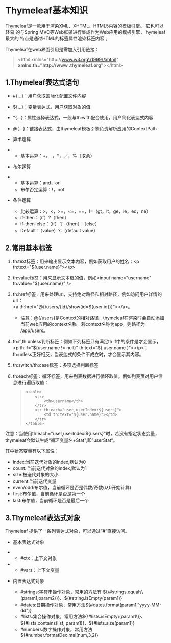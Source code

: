 # Thymeleaf基本知识

[Thymeleaf](http://www.thymeleaf.org/)是一款用于渲染XML、XHTML、HTML5内容的模板引擎。 它也可以轻易 的与Spring MVC等Web框架进行集成作为Web应用的模板引擎， hymeleaf最大的 特点是通过HTML的标签属性渲染标签内容 。

Thymeleaf在web界面引用是需加入引用链接：

> &lt;html xmlns="http:\/\/www.w3.org\/1999\/xhtml" **xmlns:th="http:\/\/www .thymeleaf.org"**&gt;&lt;\/html&gt;

## 1.Thymeleaf表达式语句

* \#{...}：用户获取国际化配置文件内容 
* ${...}：变量表达式，用户获取对象的值 
* \*{...}：属性选择表达式，一般与th:with配合使用，用户简化表达式内容 
* @{...}：链接表达式，由thymeleaf模板引擎负责解析应用的ContextPath
* 算术运算
* * 基本运算：+，-，\*，／，%（取余）

* 布尔运算

* * 基本运算：and，or
  * 布尔否定运算：!，not

* 条件运算

  * 比较运算：&gt;，&lt;，&gt;=，&lt;=，==，!=（gt，lt，ge，le，eq，ne）
  * if-then：（if）?（then）
  * if-then-else：（if）？（then）：（else）
  * Default：（value）?:（default value）


## 2.常用基本标签

1. th:text标签：用来输出显示文本内容，例如获取用户的姓名：&lt;p th:text="${user.name}"&gt;&lt;\/p&gt; 
2. th:value标签：用来显示文本框的值，例如&lt;input name="username" th:value="${user.name}" \/&gt; 
3. th:href标签：用来处理url，支持绝对路径和相对路径，例如访问用户详情的 url：  
   &lt;a th:href="@{\/users\/{id}\/show\(id=${user.id}\)}"&gt;&lt;\/a&gt;。

   * 注意：@{\/users}是Context的相对路径，thymeleaf在渲染时会自动添加 当前web应用的context名称。若context名称为app，则路径为 \/app\/users。

4. th:if,th:unless判断标签：例如下列标签只有满足th:if中的条件是才会显示，&lt;p th:if="${user.name != null}" th:text="${ user.name }"&gt;&lt;\/p&gt;；th:unless正好相反，当表达式的条件不成立时，才会显示其内容。

5. th:switch\/th:case标签：多项选择判断标签

6. th:each标签：循环标签，用来列表数据进行循环取值。例如列表页对用户信息进行遍历取值：

   > ```
   > <table> 
   >     <tr>
   >         <th>username</th>
   >     </tr>
   >     <tr th:each="user,userIndex:${users}">
   >         <td th:text="${user.name}"></td>
   >     </tr>
   > </table>
   > ```


注意：当使用th:each="user,userIndex:${users}"时，若没有指定状态变量， thymeleaf会默认生成“循环变量名+Stat",即”userStat“。

其中状态变量有以下属性：

* index:当前迭代对象的index,默认为0 
* count: 当前迭代对象的index,默认为1 
* size:被迭代对象的大小 
* current:当前迭代变量 
* even\/odd:布尔值，当前循环是否是偶数\/奇数\(从0开始计算\) 
* first:布尔值，当前循环是否是第一个 
* last:布尔值，当前循环是否是最后一个

## 3.Thymeleaf表达式对象

Thymeleaf 提供了一系列表达式对象，可以通过“\#”直接访问。

* 基本表达式对象
* * \#ctx：上下文对象

* * \#vars：上下文变量


* 内置表达式对象

  * \#strings:字符串操作对象，常用的方法有 ${\#strings.equals\(param1,param2\)}、${\#string.isEmpty\(param1\)}
  * \#dates:日期操作对象，常用方法${\#dates.format\(param1,"yyyy-MM-dd"\)}
  * \#lists:集合操作对象，常用方法${\#lists.isEmpty\(param1\)}、${\#lists.contains\(list, param1\)}、${\#lists.size\(param1\)}
  * \#numbers:数字操作对象，常用方法${\#number.formatDecimal\(num,3,2\)}


## 

## 



